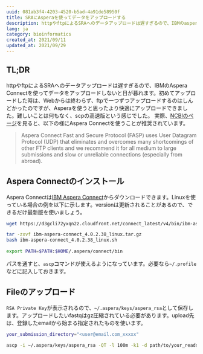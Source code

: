 ```yaml
---
uuid: 081ab3f4-4203-4520-b5ad-4a91de58950f
title: SRAにAsperaを使ってデータをアップロードする
description: httpやftpによるSRAへのデータアップロードは遅すぎるので、IBMのaspera connectを使ってデータをアップロードするやり方を使おう。
lang: ja
category: bioinformatics
created_at: 2021/09/11
updated_at: 2021/09/29
---
```


## TL;DR

httpやftpによるSRAへのデータアップロードは遅すぎるので、IBMのAspera Connectを使ってデータをアップロードしないと日が暮れます。初めてアップロードした時は、Webからは終わらず、ftpで一つずつアップロードするのはしんどかったのですが、Asperaを使うと思ったより快適にアップロードできました。難しいことは何もなく、scpの高速版という感じでした。
実際、[NCBIのページ](https://www.ncbi.nlm.nih.gov/sra/docs/submitfiles/)を見ると、以下の様にAspera Connectを使うことが推奨されています。

> Aspera Connect Fast and Secure Protocol (FASP) uses User Datagram Protocol (UDP) that eliminates and overcomes many shortcomings of other FTP clients and we recommend it for all medium to large submissions and slow or unreliable connections (especially from abroad).

## Aspera Connectのインストール

Aspera Connectは[IBM Aspera Connect](https://www.ibm.com/aspera/connect/)からダウンロードできます。Linuxを使っている場合の例を以下に示します。versionは更新されることがあるので、できるだけ最新版を使いましょう。

```bash
wget https://d3gcli72yxqn2z.cloudfront.net/connect_latest/v4/bin/ibm-aspera-connect_4.0.2.38_linux.tar.gz

tar -zxvf ibm-aspera-connect_4.0.2.38_linux.tar.gz
bash ibm-aspera-connect_4.0.2.38_linux.sh
​
export PATH=$PATH:$HOME/.aspera/connect/bin
```

パスを通すと、`ascp`コマンドが使えるようになっています。必要なら`~/.profile`などに記入しておきます。

## Fileのアップロード

`RSA Private Key`が表示されるので、`~/.aspera/keys/aspera_rsa`として保存します。アップロードしたいfastqはgz圧縮されている必要があります。upload先は、登録したemailから始まる指定されたものを使います。

```bash
your_submission_directory="<user@email.com_xxxxx"

ascp -i ~/.aspera/keys/aspera_rsa -QT -l 100m -k1 -d path/to/your_reads.fastq.gz subasp@upload.ncbi.nlm.nih.gov:uploads/${your_submission_directory}
```

